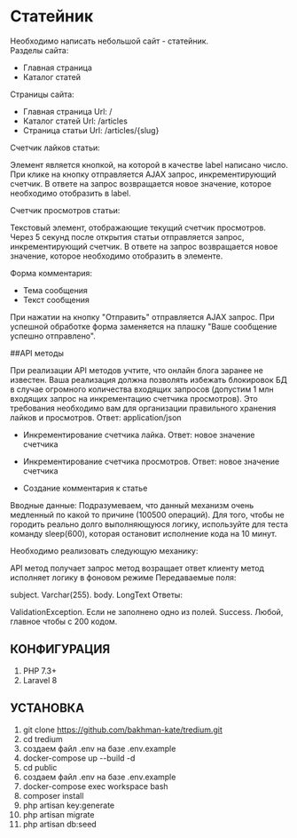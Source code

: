 # Статейник

Необходимо написать небольшой сайт - статейник.<br />
Разделы сайта:
- Главная страница
- Каталог статей

Страницы сайта:
- Главная страница Url: /
- Каталог статей Url: /articles
- Страница статьи Url: /articles/{slug}

Счетчик лайков статьи:

Элемент является кнопкой, на которой в качестве label написано число. При клике на кнопку отправляется AJAX запрос, инкрементирующий счетчик. В ответе на запрос возвращается новое значение, которое необходимо отобразить в label.

Счетчик просмотров статьи:

Текстовый элемент, отображающие текущий счетчик просмотров. Через 5 секунд после открытия статьи отправляется запрос, инкрементирующий счетчик. В ответе на запрос возвращается новое значение, которое необходимо отобразить в элементе.

Форма комментария:
- Тема сообщения
- Текст сообщения

При нажатии на кнопку "Отправить" отправляется AJAX запрос. При успешной обработке форма заменяется на плашку "Ваше сообщение успешно отправлено".

##API методы

При реализации API методов учтите, что онлайн блога заранее не известен. Ваша реализация должна позволять избежать блокировок БД в случае огромного количества входящих запросов (допустим 1 млн входящих запрос на инкрементацию счетчика просмотров). Это требования необходимо вам для организации правильного хранения лайков и просмотров. Ответ: application/json

- Инкрементирование счетчика лайка. Ответ: новое значение счетчика

- Инкрементирование счетчика просмотров. Ответ: новое значение счетчика

- Создание комментария к статье

Вводные данные: Подразумеваем, что данный механизм очень медленный по какой то причине (100500 операций). Для того, чтобы не городить реально долго выполняющуюся логику, используйте для теста команду sleep(600), которая остановит исполнение кода на 10 минут.

Необходимо реализовать следующую механику:

API метод получает запрос
метод возращает ответ клиенту
метод исполняет логику в фоновом режиме
Передаваемые поля:

subject. Varchar(255).
body. LongText
Ответы:

ValidationException. Если не заполнено одно из полей.
Success. Любой, главное чтобы с 200 кодом.

## КОНФИГУРАЦИЯ
1. PHP 7.3+
2. Laravel 8

## УСТАНОВКА
1. git clone https://github.com/bakhman-kate/tredium.git
2. cd tredium
3. создаем файл .env на базе .env.example
4. docker-compose up --build -d
5. cd public
6. создаем файл .env на базе .env.example
7. docker-compose exec workspace bash
8. composer install
9. php artisan key:generate
10. php artisan migrate
11. php artisan db:seed